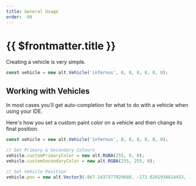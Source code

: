 ```yaml
---
title: General Usage
order: -99
---
```


# {{ $frontmatter.title }}

Creating a vehicle is very simple.

```ts
const vehicle = new alt.Vehicle('infernus', 0, 0, 0, 0, 0, 0);
```

## Working with Vehicles

In most cases you'll get auto-completion for what to do with a vehicle when using your IDE.

Here's how you set a custom paint color on a vehicle and then change its final position.

```ts
const vehicle = new alt.Vehicle('infernus', 0, 0, 0, 0, 0, 0);

// Set Primary & Secondary Colours
vehicle.customPrimaryColor = new alt.RGBA(255, 0, 0);
vehicle.customSecondaryColor = new alt.RGBA(255, 255, 0);

// Set Vehicle Position
vehicle.pos = new alt.Vector3(-867.1437377929688, -172.6201934814453, 37.799232482910156);
```